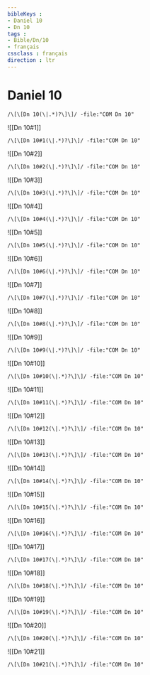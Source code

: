 ```yaml
---
bibleKeys : 
- Daniel 10
- Dn 10
tags : 
- Bible/Dn/10
- français
cssclass : français
direction : ltr
---
```


# Daniel 10

```query
/\[\[Dn 10(\|.*)?\]\]/ -file:"COM Dn 10"
```



![[Dn 10#1]]

```query
/\[\[Dn 10#1(\|.*)?\]\]/ -file:"COM Dn 10"
```

![[Dn 10#2]]

```query
/\[\[Dn 10#2(\|.*)?\]\]/ -file:"COM Dn 10"
```

![[Dn 10#3]]

```query
/\[\[Dn 10#3(\|.*)?\]\]/ -file:"COM Dn 10"
```

![[Dn 10#4]]

```query
/\[\[Dn 10#4(\|.*)?\]\]/ -file:"COM Dn 10"
```

![[Dn 10#5]]

```query
/\[\[Dn 10#5(\|.*)?\]\]/ -file:"COM Dn 10"
```

![[Dn 10#6]]

```query
/\[\[Dn 10#6(\|.*)?\]\]/ -file:"COM Dn 10"
```

![[Dn 10#7]]

```query
/\[\[Dn 10#7(\|.*)?\]\]/ -file:"COM Dn 10"
```

![[Dn 10#8]]

```query
/\[\[Dn 10#8(\|.*)?\]\]/ -file:"COM Dn 10"
```

![[Dn 10#9]]

```query
/\[\[Dn 10#9(\|.*)?\]\]/ -file:"COM Dn 10"
```

![[Dn 10#10]]

```query
/\[\[Dn 10#10(\|.*)?\]\]/ -file:"COM Dn 10"
```

![[Dn 10#11]]

```query
/\[\[Dn 10#11(\|.*)?\]\]/ -file:"COM Dn 10"
```

![[Dn 10#12]]

```query
/\[\[Dn 10#12(\|.*)?\]\]/ -file:"COM Dn 10"
```

![[Dn 10#13]]

```query
/\[\[Dn 10#13(\|.*)?\]\]/ -file:"COM Dn 10"
```

![[Dn 10#14]]

```query
/\[\[Dn 10#14(\|.*)?\]\]/ -file:"COM Dn 10"
```

![[Dn 10#15]]

```query
/\[\[Dn 10#15(\|.*)?\]\]/ -file:"COM Dn 10"
```

![[Dn 10#16]]

```query
/\[\[Dn 10#16(\|.*)?\]\]/ -file:"COM Dn 10"
```

![[Dn 10#17]]

```query
/\[\[Dn 10#17(\|.*)?\]\]/ -file:"COM Dn 10"
```

![[Dn 10#18]]

```query
/\[\[Dn 10#18(\|.*)?\]\]/ -file:"COM Dn 10"
```

![[Dn 10#19]]

```query
/\[\[Dn 10#19(\|.*)?\]\]/ -file:"COM Dn 10"
```

![[Dn 10#20]]

```query
/\[\[Dn 10#20(\|.*)?\]\]/ -file:"COM Dn 10"
```

![[Dn 10#21]]

```query
/\[\[Dn 10#21(\|.*)?\]\]/ -file:"COM Dn 10"
```

